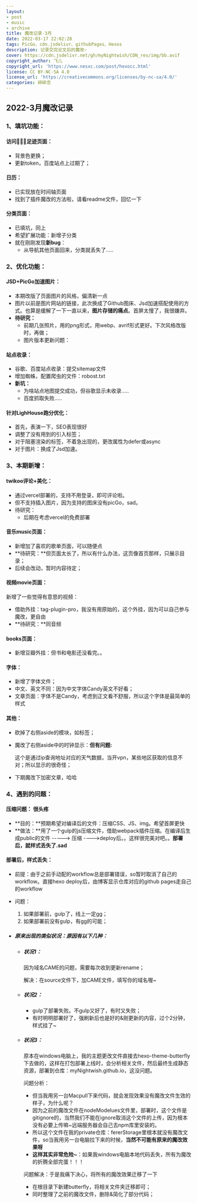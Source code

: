 ```yaml
---
layout: 
- post 
- music
- archive
title: 魔改记录-3月
date: 2022-03-17 22:02:28
tags: PicGo、cdn.jsdelivr、githubPages、Hexos
description: 记录交完论文后的魔改~
cover: https://cdn.jsdelivr.net/gh/myNightwish/CDN_res/img/bb.avif
copyright_author: 飞儿
copyright_url: 'https://www.nesxc.com/post/hexocc.html'
license: CC BY-NC-SA 4.0
license_url: 'https://creativecommons.org/licenses/by-nc-sa/4.0/'
categories: 碎碎念
---
```

## 2022-3月魔改记录 ##

### 1、填坑功能： ###

#### 访问足迹页面： ####

* 背景色更换；
* 更新token，百度站点上过期了；

#### 日历： ####

* 已实现放在时间轴页面 
* 找到了插件魔改的方法啦，请看readme文件，回忆一下

#### 分类页面： ####

* 已填坑，同上
* 希望扩展功能：新增子分类
* 就在刚刚发现**新bug**：
  * 从导航其他页面回来，分类就丢失了.....

### 2、优化功能： ###

#### JSD+PicGo加速图片： ####

* 本期改版了页面图片的风格，偏清新一点
* 图片以前是图片网站的链接，此次换成了Github图床、Jsd加速搭配使用的方式。也算是缓解了一下一直以来，**图片存储的痛点**。首屏太慢了，我很嫌弃。
* **待研究：**
  * 前期几张照片，用的png形式，用webp、avrif形式更好。下次风格改版时，再做；
  * 图片版本更新问题：

#### 站点收录： ####

* 谷歌、百度站点收录：提交sitemap文件
* 增加蜘蛛，配置爬虫的文件：robost.txt
* **新坑：**
  * 为啥站点地图提交成功，但谷歌显示未收录.....
  * 百度抓取失败.....

#### 针对LighHouse跑分优化： ####

* 首先，表演一下，SEO表现很好
* 调整了没有用到的引入标签；
* 对于阻塞渲染的标签，不着急出现的，更改属性为defer或async
* 对于图片：换成了Jsd加速。

### 3、本期新增： ###

#### twikoo评论+美化： ####

* 通过vercel部署的，支持不用登录，即可评论啦。
* 但不支持插入图片，因为支持的图床没有picGo，sad。
* 待研究：
  * 后期在考虑vercel的免费部署

#### 音乐music页面： ####

* 新增加了喜欢的歌单页面，可以随便点
* **待研究：**但页面太长了，所以有什么办法，这页像首页那样，只展示目录；
* 后续会改动，暂时内容待定；

#### 视频movie页面： ####

新增了一些觉得有意思的视频：

* 借助外挂：tag-plugin-pro，我没有用原始的，这个外挂，因为可以自己参与魔改，更自由
* **待研究：**同音频

#### books页面： ####

* 新增豆瓣外挂：但书和电影还没看完。。

#### 字体： ####

* 新增了字体文件；
* 中文、英文不同：因为中文字体Candy英文不好看；
* 文章页面：字体不是Candy，考虑到正文看不舒服，所以这个字体是最简单的样式

#### 其他： ####

* 砍掉了右侧aside的模块，如标签；

* 魔改了右侧aside中的时钟显示：**但有问题:**

  这个是通过ip查询地址对应的天气数据，当开vpn，某些地区获取的信息不对；所以显示的很奇怪；
* 下期魔改下加密文章，哈哈

### 4、遇到的问题： ###

#### 压缩问题：  很头疼 ####

* **目的：**预期希望对编译后的文件：压缩CSS、JS、img。希望首屏更快
* **做法：**用了一个gulp的js压缩文件，借助webpack插件压缩。在编译后生成public的文件 -----> 压缩 ---->deploy后。。这样很完美对吧。。**部署后，就样式丢失了.sad**

#### 部署后，样式丢失： ####

* 前提：由于之前手动配的workflow总是部署错误，so暂时取消了自己的workflow。直接hexo deploy后，由博客显示仓库对应的github pages走自己的workflow
* 问题：
  1. 如果部署前，gulp了，线上一定gg；
  2. 如果部署前没有gulp，有gg的可能；

* ##### 原来出现的类似状况：原因有以下几种： #####

  * ##### 状况1： #####

    因为域名CAME的问题，需要每次收到更新rename；

    解决：在source文件下，加CAME文件，填写你的域名喔~

  * ##### 状况2： #####

    * gulp了部署失败。不gulp又好了，有时又失败；
    * 有时明明部署好了，强刷新后也是好的&刚更新的内容，过个2分钟，样式挂了~

  * ##### 状况3： #####

    原本在windows电脑上，我的主题更改文件直接去hexo-theme-butterfly下去做的，这样在打包部署上线时，会分析相关文件，然后最终生成静态资源，部署到仓库：myNightwish.github.io，这没问题。

    问题分析：

    * 但当我用另一台Macpull下来代码，就会发现效果没有魔改文件生效的样子，为什么呢？
    * 因为之前的魔改文件在nodeModelues文件里，部署时，这个文件是gitignore的，当然我们不能在ignore取消这个文件的上传，因为根本没有必要上传嘛~远端服务器会自己去npm库里安装的。
    * 所以这个文件在我的private仓库：fererStorage里根本就没有魔改文件，so当我用另一台电脑拉下来的时候，**当然不可能有原来的魔改效果呀**
    * **这样其实非常危险~**：如果我windows电脑本地代码丢失，所有为魔改的折腾全部完蛋！！！

    问题解决：于是我痛下决心，将所有的魔改效果迁移了一下

    * 在根目录下新建butterfly，将相关文件夹迁移即可；
    * 同时整理了之前的魔改文件，删除&简化了部分代码；